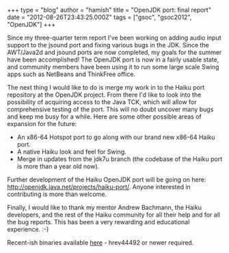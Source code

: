 +++
type = "blog"
author = "hamish"
title = "OpenJDK port: final report"
date = "2012-08-26T23:43:25.000Z"
tags = ["gsoc", "gsoc2012", "OpenJDK"]
+++

Since my three-quarter term report I've been working on adding audio input support to the jsound port and fixing various bugs in the JDK. Since the AWT/Java2d and jsound ports are now completed, my goals for the summer have been accomplished! The OpenJDK port is now in a fairly usable state, and community members have been using it to run some large scale Swing apps such as NetBeans and ThinkFree office.

The next thing I would like to do is merge my work in to the Haiku port repository at the OpenJDK project. From there I'd like to look into the possibility of acquiring access to the Java TCK, which will allow for comprehensive testing of the port. This will no doubt uncover many bugs and keep me busy for a while. Here are some other possible areas of expansion for the future:
<!--more-->
<ul>
<li>An x86-64 Hotspot port to go along with our brand new x86-64 Haiku port.</li>
<li>A native Haiku look and feel for Swing.</li>
<li>Merge in updates from the jdk7u branch (the codebase of the Haiku port is more than a year old now).</li>
</ul>

Further development of the Haiku OpenJDK port will be going on here: http://openjdk.java.net/projects/haiku-port/. Anyone interested in contributing is more than welcome.

Finally, I would like to thank my mentor Andrew Bachmann, the Haiku developers, and the rest of the Haiku community for all their help and for all the bug reports. This has been a very rewarding and educational experience. :-)

Recent-ish binaries available <a href="http://dl.dropbox.com/u/61946213/j2sdk-august.tar.xz">here</a> - hrev44492 or newer required.
